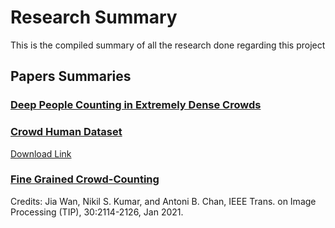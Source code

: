 # Research Summary
This is the compiled summary of all the research done regarding this project

## Papers Summaries

### [Deep People Counting in Extremely Dense Crowds](Papers/sp055u.pdf)

### [Crowd Human Dataset](Papers/1805.00123.pdf)
[Download Link](https://www.crowdhuman.org/download.html)

### [Fine Grained Crowd-Counting](Papers/tip21-fgc.pdf)
Credits: Jia Wan, Nikil S. Kumar, and Antoni B. Chan,
IEEE Trans. on Image Processing (TIP), 30:2114-2126, Jan 2021. 

